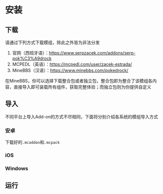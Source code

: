 # 安装

## 下载

请通过下列方式下载模组，除此之外皆为非法分发

1. 官网（西班牙语）：<https://www.serpzacek.com/addons/serp-pok%C3%A9drock>
2. MCPEDL（英语）：<https://mcpedl.com/user/zacek-estrada/>
3. MineBBS（汉语）：<https://www.minebbs.com/pokedrock/>

在MineBBS，你可以选择下载整合包或者独立包，整合包即为整合了该模组各内容，直接导入即可装载所有组件，获取完整体验；而独立包则为你提供自定义

## 导入

不同平台上导入Add-on的方式不尽相同，下面将分别介绍各系统的模组导入方式

### 安卓

下载好的`.mcaddon`和`.mcpack`

### iOS

### Windows

## 运行